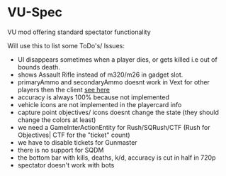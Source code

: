 # VU-Spec
VU mod offering standard spectator functionality

Will use this to list some ToDo's/ Issues:

 - UI disappears sometimes when a player dies, or gets killed i.e out of bounds death.
 - shows Assault Rifle instead of m320/m26 in gadget slot.
 - primaryAmmo and secondaryAmmo doesnt work in Vext for other players then the client <a href="https://github.com/EmulatorNexus/VeniceUnleashed/issues/459">see here</a>
 - accuracy is always 100% because not implemented
 - vehicle icons are not implemented in the playercard info
 - capture point objectives/ icons doesnt change the state (they should change the colors at least)
 - we need a GameInterActionEntity for Rush/SQRush/CTF (Rush for Objectives| CTF for the "ticket" count)
 - we have to disable tickets for Gunmaster
 - there is no support for SQDM
 - the bottom bar with kills, deaths, k/d, accuracy is cut in half in 720p
 - spectator doesn't work with bots
